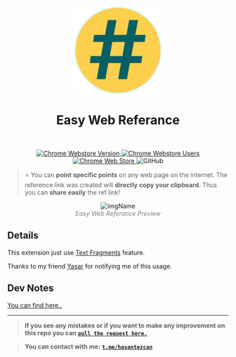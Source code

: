 <p align="center">
  <img width="200px" src="./src/assets/images/web-ref.png" />
  <h1 align="center">Easy Web Referance</h1>
  <br/>
  <p align="center">
  <!-- <img src="https://github.com/checkly/headless-recorder/workflows/Lint%20&%20Build%20&%20Test/badge.svg?branch=master" alt="Github Build"/> -->
  
  <a href="https://chrome.google.com/webstore/detail/easy-web-reference/nogppkedjlemlmklibidcopeiegepngk?hl=en">
    <img href="https://chrome.google.com/webstore/detail/easy-web-reference/nogppkedjlemlmklibidcopeiegepngk?hl=en" src="https://img.shields.io/chrome-web-store/v/nogppkedjlemlmklibidcopeiegepngk?label=Chrome%20Webstore" alt="Chrome Webstore Version" />
    <img src="https://img.shields.io/chrome-web-store/users/nogppkedjlemlmklibidcopeiegepngk?label=Chrome%20Webstore%20-%20Users" alt="Chrome Webstore Users" /> 
    <img alt="Chrome Web Store" src="https://img.shields.io/chrome-web-store/stars/nogppkedjlemlmklibidcopeiegepngk?label=Rating">
  </a>
  
  <img alt="GitHub" src="https://img.shields.io/github/license/hasantezcan/easy-web-reference-chrome-extension?label=License">

  </p>
</p>

>  ⭐️ You can **point specific points** on any web page on the internet. The reference link was created will **directly copy your clipboard**. Thus you can **share easily** the ref link!

<p align="center">
  <img alt="imgName" src="./chrome-web-store/preview.gif" width="800">
  <br>
	<em style="color: grey">Easy Web Referance Preview</em>
</p> 

## Details

This extension just use [Text Fragments](https://wicg.github.io/scroll-to-text-fragment/#syntax) feature.

Thanks to my friend [Yaşar](https://twitter.com/yasarcelepp) for notifying me of this usage.

## Dev Notes
[You can find here..](./chrome-web-store/notes.md)

---
> **If you see any mistakes or if you want to make any improvement on this repo you can** [**`pull the request here.`**](https://github.com/hasantezcan/easy-web-reference-chrome-extension/pulls) 

> **You can contact with me:** [**`t.me/hasantezcan`**](https://t.me/hasantezcan)











